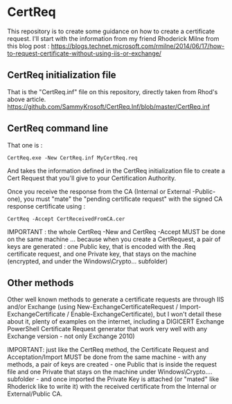 # CertReq
This repository is to create some guidance on how to create a certificate request.
I'll start with the information from my friend Rhoderick Milne from this blog post :
https://blogs.technet.microsoft.com/rmilne/2014/06/17/how-to-request-certificate-without-using-iis-or-exchange/

## CertReq initialization file
That is the "CertReq.inf" file on this repository, directly taken from Rhod's above article.
https://github.com/SammyKrosoft/CertReq.Inf/blob/master/CertReq.inf 

## CertReq command line
That one is :

```Batchfile
CertReq.exe -New CertReq.inf MyCertReq.req
```
And takes the information defined in the CertReq initialization file to create a Cert Request that you'll give to your Certification Authority.

Once you receive the response from the CA (Internal or External -Public- one), you must "mate" the "pending certificate request" with the signed CA response certificate using :

```Batchfile
CertReq -Accept CertReceivedFromCA.cer
```

IMPORTANT : the whole CertReq -New and CertReq -Accept MUST be done on the same machine ... because when you create a CertRequest, a pair of keys are generated : one Public key, that is encoded with the .Req certificate request, and one Private key, that stays on the machine (encrypted, and under the Windows\Crypto\... subfolder)

## Other methods
Other well known methods to generate a certificate requests are through IIS and/or Exchange (using New-ExchangeCertificateRequest / Import-ExchangeCertificate / Enable-ExchangeCertificate), but I won't detail these about it, plenty of examples on the internet, including a DIGICERT Exchange PowerShell Certificate Request generator that work very well with any Exchange version - not only Exchange 2010)

IMPORTANT: just like the CertReq method, the Certificate Request and Acceptation/Import MUST be done from the same machine - with any methods, a pair of keys are created - one Public that is inside the request file and one Private that stays on the machine under Windows\Crypto\.... subfolder - and once imported the Private Key is attached (or "mated" like Rhoderick like to write it) with the received certificate from the Internal or External/Public CA.
